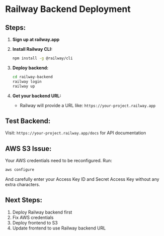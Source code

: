 # Railway Backend Deployment

## Steps:

1. **Sign up at railway.app**
2. **Install Railway CLI:**
   ```bash
   npm install -g @railway/cli
   ```

3. **Deploy backend:**
   ```bash
   cd railway-backend
   railway login
   railway up
   ```

4. **Get your backend URL:**
   - Railway will provide a URL like: `https://your-project.railway.app`

## Test Backend:
Visit: `https://your-project.railway.app/docs` for API documentation

## AWS S3 Issue:
Your AWS credentials need to be reconfigured. Run:
```bash
aws configure
```
And carefully enter your Access Key ID and Secret Access Key without any extra characters.

## Next Steps:
1. Deploy Railway backend first
2. Fix AWS credentials  
3. Deploy frontend to S3
4. Update frontend to use Railway backend URL